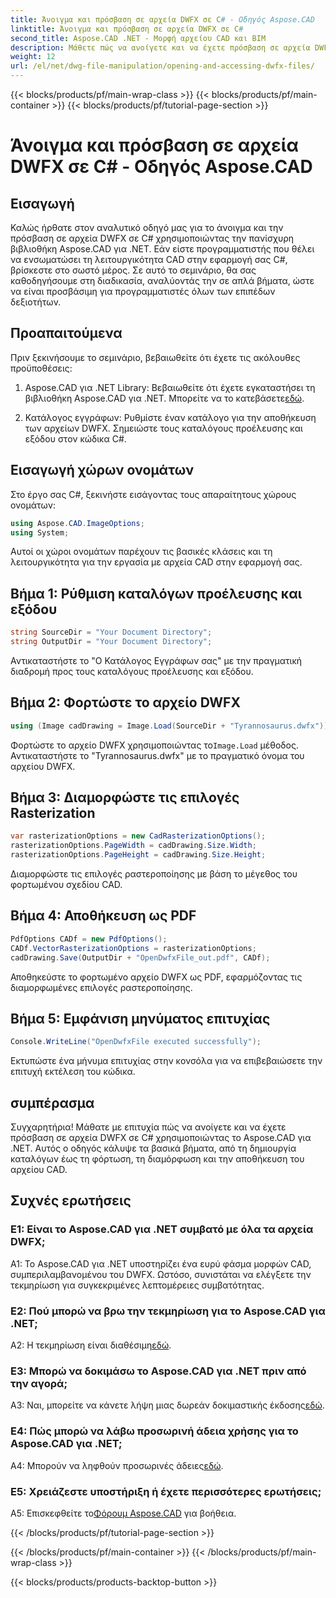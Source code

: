 ```yaml
---
title: Άνοιγμα και πρόσβαση σε αρχεία DWFX σε C# - Οδηγός Aspose.CAD
linktitle: Άνοιγμα και πρόσβαση σε αρχεία DWFX σε C#
second_title: Aspose.CAD .NET - Μορφή αρχείου CAD και BIM
description: Μάθετε πώς να ανοίγετε και να έχετε πρόσβαση σε αρχεία DWFX σε C# χρησιμοποιώντας το Aspose.CAD για .NET. Οδηγός βήμα προς βήμα για απρόσκοπτη ενσωμάτωση στις εφαρμογές σας.
weight: 12
url: /el/net/dwg-file-manipulation/opening-and-accessing-dwfx-files/
---
```


{{< blocks/products/pf/main-wrap-class >}}
{{< blocks/products/pf/main-container >}}
{{< blocks/products/pf/tutorial-page-section >}}

# Άνοιγμα και πρόσβαση σε αρχεία DWFX σε C# - Οδηγός Aspose.CAD

## Εισαγωγή

Καλώς ήρθατε στον αναλυτικό οδηγό μας για το άνοιγμα και την πρόσβαση σε αρχεία DWFX σε C# χρησιμοποιώντας την πανίσχυρη βιβλιοθήκη Aspose.CAD για .NET. Εάν είστε προγραμματιστής που θέλει να ενσωματώσει τη λειτουργικότητα CAD στην εφαρμογή σας C#, βρίσκεστε στο σωστό μέρος. Σε αυτό το σεμινάριο, θα σας καθοδηγήσουμε στη διαδικασία, αναλύοντάς την σε απλά βήματα, ώστε να είναι προσβάσιμη για προγραμματιστές όλων των επιπέδων δεξιοτήτων.

## Προαπαιτούμενα

Πριν ξεκινήσουμε το σεμινάριο, βεβαιωθείτε ότι έχετε τις ακόλουθες προϋποθέσεις:

1.  Aspose.CAD για .NET Library: Βεβαιωθείτε ότι έχετε εγκαταστήσει τη βιβλιοθήκη Aspose.CAD για .NET. Μπορείτε να το κατεβάσετε[εδώ](https://releases.aspose.com/cad/net/).

2. Κατάλογος εγγράφων: Ρυθμίστε έναν κατάλογο για την αποθήκευση των αρχείων DWFX. Σημειώστε τους καταλόγους προέλευσης και εξόδου στον κώδικα C#.

## Εισαγωγή χώρων ονομάτων

Στο έργο σας C#, ξεκινήστε εισάγοντας τους απαραίτητους χώρους ονομάτων:

```csharp
using Aspose.CAD.ImageOptions;
using System;
```

Αυτοί οι χώροι ονομάτων παρέχουν τις βασικές κλάσεις και τη λειτουργικότητα για την εργασία με αρχεία CAD στην εφαρμογή σας.

## Βήμα 1: Ρύθμιση καταλόγων προέλευσης και εξόδου

```csharp
string SourceDir = "Your Document Directory";
string OutputDir = "Your Document Directory";
```

Αντικαταστήστε το "Ο Κατάλογος Εγγράφων σας" με την πραγματική διαδρομή προς τους καταλόγους προέλευσης και εξόδου.

## Βήμα 2: Φορτώστε το αρχείο DWFX

```csharp
using (Image cadDrawing = Image.Load(SourceDir + "Tyrannosaurus.dwfx"))
```

 Φορτώστε το αρχείο DWFX χρησιμοποιώντας το`Image.Load` μέθοδος. Αντικαταστήστε το "Tyrannosaurus.dwfx" με το πραγματικό όνομα του αρχείου DWFX.

## Βήμα 3: Διαμορφώστε τις επιλογές Rasterization

```csharp
var rasterizationOptions = new CadRasterizationOptions();
rasterizationOptions.PageWidth = cadDrawing.Size.Width;
rasterizationOptions.PageHeight = cadDrawing.Size.Height;
```

Διαμορφώστε τις επιλογές ραστεροποίησης με βάση το μέγεθος του φορτωμένου σχεδίου CAD.

## Βήμα 4: Αποθήκευση ως PDF

```csharp
PdfOptions CADf = new PdfOptions();
CADf.VectorRasterizationOptions = rasterizationOptions;
cadDrawing.Save(OutputDir + "OpenDwfxFile_out.pdf", CADf);
```

Αποθηκεύστε το φορτωμένο αρχείο DWFX ως PDF, εφαρμόζοντας τις διαμορφωμένες επιλογές ραστεροποίησης.

## Βήμα 5: Εμφάνιση μηνύματος επιτυχίας

```csharp
Console.WriteLine("OpenDwfxFile executed successfully");
```

Εκτυπώστε ένα μήνυμα επιτυχίας στην κονσόλα για να επιβεβαιώσετε την επιτυχή εκτέλεση του κώδικα.

## συμπέρασμα

Συγχαρητήρια! Μάθατε με επιτυχία πώς να ανοίγετε και να έχετε πρόσβαση σε αρχεία DWFX σε C# χρησιμοποιώντας το Aspose.CAD για .NET. Αυτός ο οδηγός κάλυψε τα βασικά βήματα, από τη δημιουργία καταλόγων έως τη φόρτωση, τη διαμόρφωση και την αποθήκευση του αρχείου CAD.

## Συχνές ερωτήσεις

### Ε1: Είναι το Aspose.CAD για .NET συμβατό με όλα τα αρχεία DWFX;

A1: Το Aspose.CAD για .NET υποστηρίζει ένα ευρύ φάσμα μορφών CAD, συμπεριλαμβανομένου του DWFX. Ωστόσο, συνιστάται να ελέγξετε την τεκμηρίωση για συγκεκριμένες λεπτομέρειες συμβατότητας.

### Ε2: Πού μπορώ να βρω την τεκμηρίωση για το Aspose.CAD για .NET;

 A2: Η τεκμηρίωση είναι διαθέσιμη[εδώ](https://reference.aspose.com/cad/net/).

### Ε3: Μπορώ να δοκιμάσω το Aspose.CAD για .NET πριν από την αγορά;

 A3: Ναι, μπορείτε να κάνετε λήψη μιας δωρεάν δοκιμαστικής έκδοσης[εδώ](https://releases.aspose.com/).

### Ε4: Πώς μπορώ να λάβω προσωρινή άδεια χρήσης για το Aspose.CAD για .NET;

 A4: Μπορούν να ληφθούν προσωρινές άδειες[εδώ](https://purchase.aspose.com/temporary-license/).

### Ε5: Χρειάζεστε υποστήριξη ή έχετε περισσότερες ερωτήσεις;

A5: Επισκεφθείτε το[Φόρουμ Aspose.CAD](https://forum.aspose.com/c/cad/19) για βοήθεια.

{{< /blocks/products/pf/tutorial-page-section >}}

{{< /blocks/products/pf/main-container >}}
{{< /blocks/products/pf/main-wrap-class >}}

{{< blocks/products/products-backtop-button >}}
